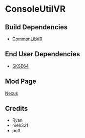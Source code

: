 # ConsoleUtilVR

## Build Dependencies
* [CommonLibVR](https://github.com/lfrazer/CommonLibVR)

## End User Dependencies
* [SKSE64](https://skse.silverlock.org/)

## Mod Page
[Nexus](https://www.nexusmods.com/skyrimspecialedition/mods/47189)

## Credits
* Ryan
* meh321 
* po3
